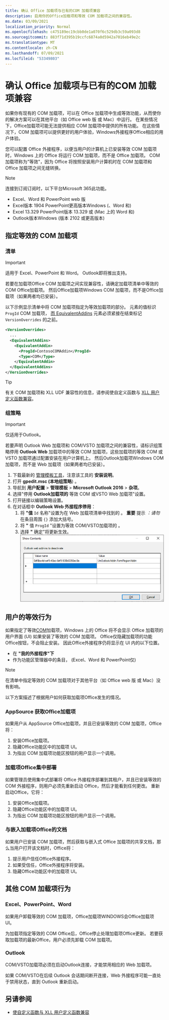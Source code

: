 ```yaml
---
title: 确认 Office 加载项与已有的COM 加载项兼容
description: 启用你的Office加载项和等效 COM 加载项之间的兼容性。
ms.date: 03/09/2021
localization_priority: Normal
ms.openlocfilehash: c475189ec19cbb0de1a070f6c529db3c59a093d8
ms.sourcegitcommit: 883f71d395b19ccfc6874a0d5942a7016eb49e2c
ms.translationtype: MT
ms.contentlocale: zh-CN
ms.lasthandoff: 07/09/2021
ms.locfileid: "53349803"
---
```

# <a name="make-your-office-add-in-compatible-with-an-existing-com-add-in"></a>确认 Office 加载项与已有的COM 加载项兼容

如果你有现有的 COM 加载项，可以在 Office 加载项中生成等效功能，从而使你的解决方案可以在其他平台（如 Office web 版 或 Mac）中运行。 在某些情况下，Office加载项可能无法提供相应 COM 加载项中提供的所有功能。 在这些情况下，COM 加载项可以提供更好的用户体验，Windows外接程序Office相应的用户体验。

您可以配置 Office 外接程序，以便当用户的计算机上已安装等效 COM 加载项时，Windows 上的 Office 将运行 COM 加载项，而不是 Office 加载项。 COM 加载项称为"等效"，因为 Office 将按照安装用户计算机时在 COM 加载项和 Office 加载项之间无缝转换。

> [!NOTE]
> 连接到订阅订阅时，以下平台Microsoft 365此功能。
>
> - Excel、Word 和 PowerPoint web 版
> - Excel版本 1904 PowerPoint更高版本Windows (、Word 和) 
> - Excel 13.329 PowerPoint版本 13.329 或 (Mac 上的 Word 和) 
> - Outlook版本Windows (版本 2102 或更高版本) 

## <a name="specify-an-equivalent-com-add-in"></a>指定等效的 COM 加载项

### <a name="manifest"></a>清单

> [!IMPORTANT]
> 适用于 Excel、PowerPoint 和 Word。 Outlook即将推出支持。

若要在加载项Office COM 加载项之间实现兼容性，请确定加载项清单中等效的 COM Office加载项。 [](add-in-manifests.md) 然后Office加载项Windows COM 加载项，而不是Office加载项（如果两者均已安装）。

以下示例显示清单中将 COM 加载项指定为等效加载项的部分。 元素的值标识 `ProgId` COM 加载项， [而 EquivalentAddins](../reference/manifest/equivalentaddins.md) 元素必须紧接在结束标记 `VersionOverrides` 的之前。

```xml
<VersionOverrides>
  ...
  <EquivalentAddins>
    <EquivalentAddin>
      <ProgId>ContosoCOMAddin</ProgId>
      <Type>COM</Type>
    </EquivalentAddin>
  </EquivalentAddins>
</VersionOverrides>
```

> [!TIP]
> 有关 COM 加载项和 XLL UDF 兼容性的信息，请参阅使自定义函数与 [XLL 用户定义函数兼容](../excel/make-custom-functions-compatible-with-xll-udf.md)。

### <a name="group-policy"></a>组策略

> [!IMPORTANT]
> 仅适用于Outlook。

若要声明 Outlook Web 加载项和 COM/VSTO 加载项之间的兼容性，请标识组策略停用 **Outlook Web** 加载项中的等效 COM 加载项，这些加载项的等效 COM 或 VSTO 加载项通过配置安装在用户计算机上。 然后Outlook加载项Windows COM 加载项，而不是 Web 加载项（如果两者均已安装）。

1. 下载最新的 [管理模板工具](https://www.microsoft.com/download/details.aspx?id=49030)，注意该工具的 **安装说明**。
1. 打开 **gpedit.msc (本地组策略**) 。
1. 导航到 **用户配置**  >  **管理模板**   >  **Microsoft Outlook 2016**  >  **杂项**。
1. 选择"停用 **Outlook加载项的** 等效 COM 或VSTO Web 加载项"设置。
1. 打开链接以编辑策略设置。
1. 在对话框中 **Outlook Web 外接程序停用**：
    1. 将 **"值** `Id` 名称"设置为在 Web 加载项清单中找到的 。 **重要** 提示 *：请勿* 在条目周围 `{}` 添加大括号。
    1. 将 **"** 值 `ProgId` "设置为等效 COM/VSTO加载项的 。
    1. 选择 **"** 确定"将更新生效。
    ![Screenshot showing the dialog "Outlook web add-ins to deactivate".](../images/outlook-deactivate-gpo-dialog.png)

## <a name="equivalent-behavior-for-users"></a>用户的等效行为

如果指定了等效[COM](#specify-an-equivalent-com-add-in)加载项，Windows 上的 Office 将不会显示 Office 加载项的用户界面 (UI) 如果安装了等效的 COM 加载项。 Office仅隐藏加载项的功能Office按钮，不会阻止安装。 因此Office外接程序仍将显示在 UI 内的以下位置。

- 在 **"我的外接程序"下**
- 作为功能区管理器中的条目， (Excel、Word 和 PowerPoint仅) 

> [!NOTE]
> 在清单中指定等效的 COM 加载项对于其他平台（如 Office web 版 或 Mac）没有影响。

以下方案描述了根据用户如何获取加载项Office发生的情况。

### <a name="appsource-acquisition-of-an-office-add-in"></a>AppSource 获取Office加载项

如果用户从 AppSource Office加载项，并且已安装等效的 COM 加载项，Office将：

1. 安装Office加载项。
2. 隐藏Office功能区中的加载项 UI。
3. 为指出 COM 加载项功能区按钮的用户显示一个调用。

### <a name="centralized-deployment-of-office-add-in"></a>加载项Office集中部署

如果管理员使用集中式部署将 Office 外接程序部署到其租户，并且已安装等效的 COM 外接程序，则用户必须先重新启动 Office，然后才能看到任何更改。 重新启动Office，它将：

1. 安装Office加载项。
2. 隐藏Office功能区中的加载项 UI。
3. 为指出 COM 加载项功能区按钮的用户显示一个调用。

### <a name="document-shared-with-embedded-office-add-in"></a>与嵌入加载项Office的文档

如果用户已安装 COM 加载项，然后获取与嵌入式 Office 加载项的共享文档，那么当用户打开该文档时，Office将：

1. 提示用户信任Office外接程序。
2. 如果受信任，Office外接程序将安装。
3. 隐藏Office功能区中的加载项 UI。

## <a name="other-com-add-in-behavior"></a>其他 COM 加载项行为

### <a name="excel-powerpoint-word"></a>Excel、PowerPoint、Word

如果用户卸载等效的 COM 加载项，Office加载项WINDOWS会Office加载项 UI。

为加载项指定等效的 COM Office后，Office停止处理加载项Office更新。 若要获取加载项的最新Office，用户必须先卸载 COM 加载项。

### <a name="outlook"></a>Outlook

COM/VSTO加载项必须在启动Outlook连接，才能禁用相应的 Web 加载项。

如果 COM/VSTO在后续 Outlook 会话期间断开连接，Web 外接程序可能一直处于禁用状态，直到 Outlook 重新启动。

## <a name="see-also"></a>另请参阅

- [使自定义函数与 XLL 用户定义函数兼容](../excel/make-custom-functions-compatible-with-xll-udf.md)
